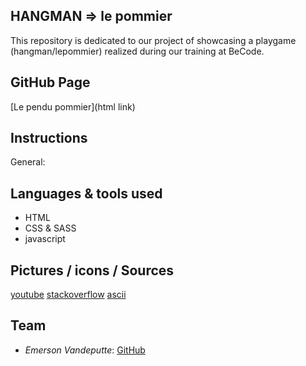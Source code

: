 
## HANGMAN => le pommier

This repository is dedicated to our project of showcasing a playgame (hangman/lepommier) realized during our training at BeCode.

## GitHub Page

[Le pendu pommier](html link)

## Instructions

General:



## Languages & tools used

- HTML
- CSS & SASS
- javascript

## Pictures / icons / Sources

[youtube](https://www.youtube.com/watch?v=ZVkVhGR6Pr0)
[stackoverflow](https://stackoverflow.com/questions/1527803/generating-random-whole-numbers-in-javascript-in-a-specific-range)
[ascii](http://www.asciitable.com/)
## Team

- _Emerson Vandeputte_: [GitHub](https://github.com/hallomoto-beta)

